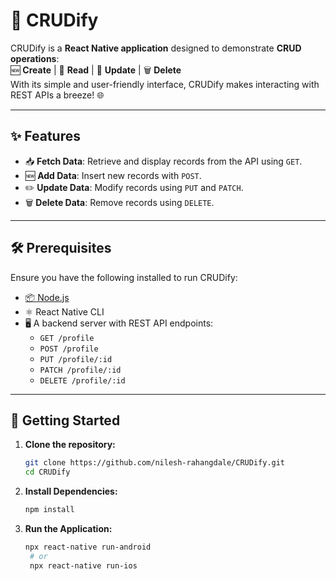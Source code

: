 # 🚀 CRUDify

CRUDify is a **React Native application** designed to demonstrate **CRUD operations**:  
🆕 **Create** | 👀 **Read** | 📝 **Update** | 🗑️ **Delete**  
With its simple and user-friendly interface, CRUDify makes interacting with REST APIs a breeze! 🌐

---

## ✨ Features  

- 📥 **Fetch Data**: Retrieve and display records from the API using `GET`.  
- 🆕 **Add Data**: Insert new records with `POST`.  
- ✏️ **Update Data**: Modify records using `PUT` and `PATCH`.  
- 🗑️ **Delete Data**: Remove records using `DELETE`.

---

## 🛠️ Prerequisites  

Ensure you have the following installed to run CRUDify:

- [📦 Node.js](https://nodejs.org/)  
- ⚛️ React Native CLI  
- 🖥️ A backend server with REST API endpoints:  
  - `GET /profile`
  - `POST /profile`
  - `PUT /profile/:id`
  - `PATCH /profile/:id`
  - `DELETE /profile/:id`

---

## 🚀 Getting Started  

1. **Clone the repository:**  
   ```bash
   git clone https://github.com/nilesh-rahangdale/CRUDify.git
   cd CRUDify
1. **Install Dependencies:**  
   ```bash
   npm install

1. **Run the Application:**  
   ```bash
   npx react-native run-android
    # or
    npx react-native run-ios



